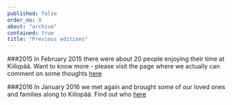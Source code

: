 ```yaml
---
published: false
order_no: 8
about: "archive"
contained: true
title: "Previous editions"
---
```


###2015
In February 2015 there were about 20 people enjoying their time at Kiilopää. Want to know more - please visit the page where we actually can comment on some thoughts [here](2015)

###2016
In January 2016 we met again and brought some of our loved ones and families along to Kiilopää. Find out who [here](2016)
